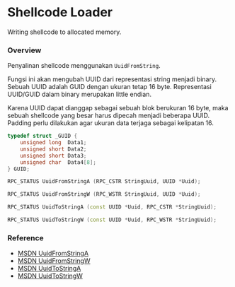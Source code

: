 # Shellcode Loader

Writing shellcode to allocated memory.

### Overview

Penyalinan shellcode menggunakan `UuidFromString`.

Fungsi ini akan mengubah UUID dari representasi string menjadi binary. Sebuah UUID adalah GUID dengan ukuran tetap 16 byte. Representasi UUID/GUID dalam binary merupakan little endian.

Karena UUID dapat dianggap sebagai sebuah blok berukuran 16 byte, maka sebuah shellcode yang besar harus dipecah menjadi beberapa UUID. Padding perlu dilakukan agar ukuran data terjaga sebagai kelipatan 16.

```c++
typedef struct _GUID {
    unsigned long  Data1;
    unsigned short Data2;
    unsigned short Data3;
    unsigned char  Data4[8];
} GUID;

RPC_STATUS UuidFromStringA (RPC_CSTR StringUuid, UUID *Uuid);

RPC_STATUS UuidFromStringW (RPC_WSTR StringUuid, UUID *Uuid);

RPC_STATUS UuidToStringA (const UUID *Uuid, RPC_CSTR *StringUuid);

RPC_STATUS UuidToStringW (const UUID *Uuid, RPC_WSTR *StringUuid);
```

### Reference

- [MSDN UuidFromStringA](https://docs.microsoft.com/en-us/windows/win32/api/rpcdce/nf-rpcdce-uuidfromstringa)
- [MSDN UuidFromStringW](https://docs.microsoft.com/en-us/windows/win32/api/rpcdce/nf-rpcdce-uuidtotringw)
- [MSDN UuidToStringA](https://docs.microsoft.com/en-us/windows/win32/api/rpcdce/nf-rpcdce-uuidfromstringa)
- [MSDN UuidToStringW](https://docs.microsoft.com/en-us/windows/win32/api/rpcdce/nf-rpcdce-uuidtostringw)
